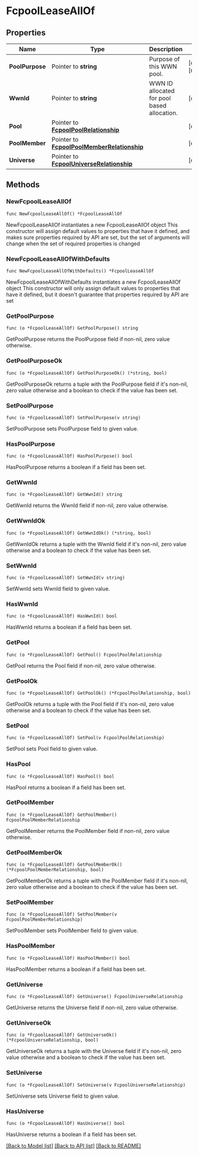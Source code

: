 # FcpoolLeaseAllOf

## Properties

Name | Type | Description | Notes
------------ | ------------- | ------------- | -------------
**PoolPurpose** | Pointer to **string** | Purpose of this WWN pool. | [optional] [readonly] 
**WwnId** | Pointer to **string** | WWN ID allocated for pool based allocation. | [optional] 
**Pool** | Pointer to [**FcpoolPoolRelationship**](fcpool.Pool.Relationship.md) |  | [optional] 
**PoolMember** | Pointer to [**FcpoolPoolMemberRelationship**](fcpool.PoolMember.Relationship.md) |  | [optional] 
**Universe** | Pointer to [**FcpoolUniverseRelationship**](fcpool.Universe.Relationship.md) |  | [optional] 

## Methods

### NewFcpoolLeaseAllOf

`func NewFcpoolLeaseAllOf() *FcpoolLeaseAllOf`

NewFcpoolLeaseAllOf instantiates a new FcpoolLeaseAllOf object
This constructor will assign default values to properties that have it defined,
and makes sure properties required by API are set, but the set of arguments
will change when the set of required properties is changed

### NewFcpoolLeaseAllOfWithDefaults

`func NewFcpoolLeaseAllOfWithDefaults() *FcpoolLeaseAllOf`

NewFcpoolLeaseAllOfWithDefaults instantiates a new FcpoolLeaseAllOf object
This constructor will only assign default values to properties that have it defined,
but it doesn't guarantee that properties required by API are set

### GetPoolPurpose

`func (o *FcpoolLeaseAllOf) GetPoolPurpose() string`

GetPoolPurpose returns the PoolPurpose field if non-nil, zero value otherwise.

### GetPoolPurposeOk

`func (o *FcpoolLeaseAllOf) GetPoolPurposeOk() (*string, bool)`

GetPoolPurposeOk returns a tuple with the PoolPurpose field if it's non-nil, zero value otherwise
and a boolean to check if the value has been set.

### SetPoolPurpose

`func (o *FcpoolLeaseAllOf) SetPoolPurpose(v string)`

SetPoolPurpose sets PoolPurpose field to given value.

### HasPoolPurpose

`func (o *FcpoolLeaseAllOf) HasPoolPurpose() bool`

HasPoolPurpose returns a boolean if a field has been set.

### GetWwnId

`func (o *FcpoolLeaseAllOf) GetWwnId() string`

GetWwnId returns the WwnId field if non-nil, zero value otherwise.

### GetWwnIdOk

`func (o *FcpoolLeaseAllOf) GetWwnIdOk() (*string, bool)`

GetWwnIdOk returns a tuple with the WwnId field if it's non-nil, zero value otherwise
and a boolean to check if the value has been set.

### SetWwnId

`func (o *FcpoolLeaseAllOf) SetWwnId(v string)`

SetWwnId sets WwnId field to given value.

### HasWwnId

`func (o *FcpoolLeaseAllOf) HasWwnId() bool`

HasWwnId returns a boolean if a field has been set.

### GetPool

`func (o *FcpoolLeaseAllOf) GetPool() FcpoolPoolRelationship`

GetPool returns the Pool field if non-nil, zero value otherwise.

### GetPoolOk

`func (o *FcpoolLeaseAllOf) GetPoolOk() (*FcpoolPoolRelationship, bool)`

GetPoolOk returns a tuple with the Pool field if it's non-nil, zero value otherwise
and a boolean to check if the value has been set.

### SetPool

`func (o *FcpoolLeaseAllOf) SetPool(v FcpoolPoolRelationship)`

SetPool sets Pool field to given value.

### HasPool

`func (o *FcpoolLeaseAllOf) HasPool() bool`

HasPool returns a boolean if a field has been set.

### GetPoolMember

`func (o *FcpoolLeaseAllOf) GetPoolMember() FcpoolPoolMemberRelationship`

GetPoolMember returns the PoolMember field if non-nil, zero value otherwise.

### GetPoolMemberOk

`func (o *FcpoolLeaseAllOf) GetPoolMemberOk() (*FcpoolPoolMemberRelationship, bool)`

GetPoolMemberOk returns a tuple with the PoolMember field if it's non-nil, zero value otherwise
and a boolean to check if the value has been set.

### SetPoolMember

`func (o *FcpoolLeaseAllOf) SetPoolMember(v FcpoolPoolMemberRelationship)`

SetPoolMember sets PoolMember field to given value.

### HasPoolMember

`func (o *FcpoolLeaseAllOf) HasPoolMember() bool`

HasPoolMember returns a boolean if a field has been set.

### GetUniverse

`func (o *FcpoolLeaseAllOf) GetUniverse() FcpoolUniverseRelationship`

GetUniverse returns the Universe field if non-nil, zero value otherwise.

### GetUniverseOk

`func (o *FcpoolLeaseAllOf) GetUniverseOk() (*FcpoolUniverseRelationship, bool)`

GetUniverseOk returns a tuple with the Universe field if it's non-nil, zero value otherwise
and a boolean to check if the value has been set.

### SetUniverse

`func (o *FcpoolLeaseAllOf) SetUniverse(v FcpoolUniverseRelationship)`

SetUniverse sets Universe field to given value.

### HasUniverse

`func (o *FcpoolLeaseAllOf) HasUniverse() bool`

HasUniverse returns a boolean if a field has been set.


[[Back to Model list]](../README.md#documentation-for-models) [[Back to API list]](../README.md#documentation-for-api-endpoints) [[Back to README]](../README.md)


